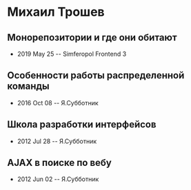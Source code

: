 # Михаил Трошев

## Монорепозитории и где они обитают
- 2019 May 25 -- Simferopol Frontend 3    
## Особенности работы распределенной команды
- 2016 Oct 08 -- Я.Субботник    
## Школа разработки интерфейсов
- 2012 Jul 28 -- Я.Субботник    
## AJAX в поиске по вебу
- 2012 Jun 02 -- Я.Субботник    

